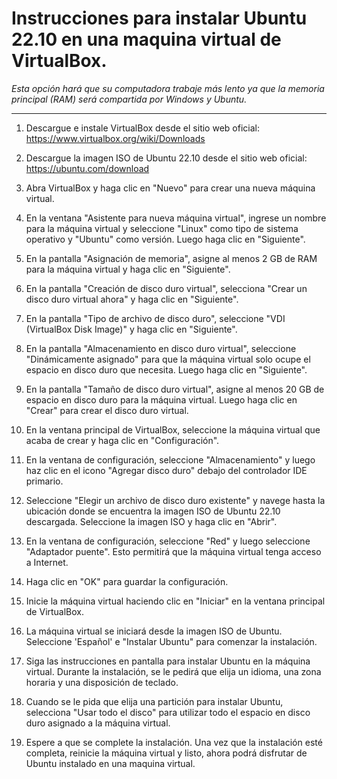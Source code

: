 # Instrucciones para instalar Ubuntu 22.10 en una maquina virtual de VirtualBox.

*Esta opción hará que su computadora trabaje más lento ya que la memoria principal (RAM) será compartida por Windows y Ubuntu.*

---

1. Descargue e instale VirtualBox desde el sitio web oficial: https://www.virtualbox.org/wiki/Downloads

2. Descargue la imagen ISO de Ubuntu 22.10 desde el sitio web oficial: https://ubuntu.com/download

3. Abra VirtualBox y haga clic en "Nuevo" para crear una nueva máquina virtual.

4. En la ventana "Asistente para nueva máquina virtual", ingrese un nombre para la máquina virtual y seleccione "Linux" como tipo de sistema operativo y "Ubuntu" como versión. Luego haga clic en "Siguiente".

5. En la pantalla "Asignación de memoria", asigne al menos 2 GB de RAM para la máquina virtual y haga clic en "Siguiente".

6. En la pantalla "Creación de disco duro virtual", selecciona "Crear un disco duro virtual ahora" y haga clic en "Siguiente".

7. En la pantalla "Tipo de archivo de disco duro", seleccione "VDI (VirtualBox Disk Image)" y haga clic en "Siguiente".

8. En la pantalla "Almacenamiento en disco duro virtual", seleccione "Dinámicamente asignado" para que la máquina virtual solo ocupe el espacio en disco duro que necesita. Luego haga clic en "Siguiente".

9. En la pantalla "Tamaño de disco duro virtual", asigne al menos 20 GB de espacio en disco duro para la máquina virtual. Luego haga clic en "Crear" para crear el disco duro virtual.

10. En la ventana principal de VirtualBox, seleccione la máquina virtual que acaba de crear y haga clic en "Configuración".

11. En la ventana de configuración, seleccione "Almacenamiento" y luego haz clic en el icono "Agregar disco duro" debajo del controlador IDE primario.

12. Seleccione "Elegir un archivo de disco duro existente" y navege hasta la ubicación donde se encuentra la imagen ISO de Ubuntu 22.10 descargada. Seleccione la imagen ISO y haga clic en "Abrir".

13. En la ventana de configuración, seleccione "Red" y luego seleccione "Adaptador puente". Esto permitirá que la máquina virtual tenga acceso a Internet.

14. Haga clic en "OK" para guardar la configuración.

15. Inicie la máquina virtual haciendo clic en "Iniciar" en la ventana principal de VirtualBox.

16. La máquina virtual se iniciará desde la imagen ISO de Ubuntu. Seleccione 'Español' e "Instalar Ubuntu" para comenzar la instalación.

17. Siga las instrucciones en pantalla para instalar Ubuntu en la máquina virtual. Durante la instalación, se le pedirá que elija un idioma, una zona horaria y una disposición de teclado.

18. Cuando se le pida que elija una partición para instalar Ubuntu, selecciona "Usar todo el disco" para utilizar todo el espacio en disco duro asignado a la máquina virtual.

19. Espere a que se complete la instalación. Una vez que la instalación esté completa, reinicie la máquina virtual y listo, ahora podrá disfrutar de Ubuntu instalado en una maquina virtual.